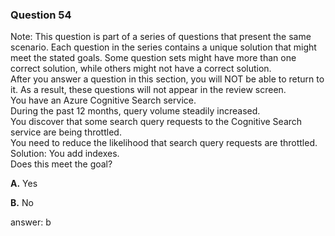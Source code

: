 ### Question 54

Note: This question is part of a series of questions that present the same scenario. Each question in the series contains a unique solution that might meet the stated goals. Some question sets might have more than one correct solution, while others might not have a correct solution.  
After you answer a question in this section, you will NOT be able to return to it. As a result, these questions will not appear in the review screen.  
You have an Azure Cognitive Search service.  
During the past 12 months, query volume steadily increased.  
You discover that some search query requests to the Cognitive Search service are being throttled.  
You need to reduce the likelihood that search query requests are throttled.  
Solution: You add indexes.  
Does this meet the goal?

**A.** Yes

**B.** No

answer: b


